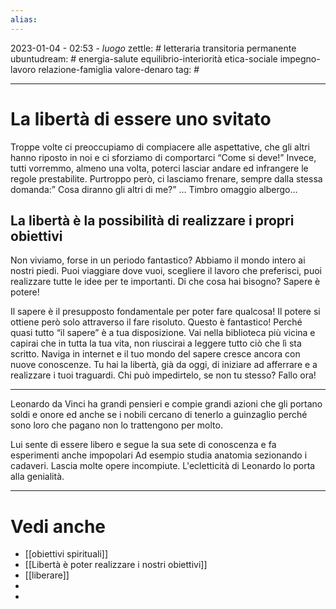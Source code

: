 ```yaml
---
alias: 
---
```

2023-01-04 - 02:53 - *luogo*
zettle: # letteraria transitoria permanente
ubuntudream: # energia-salute equilibrio-interiorità etica-sociale impegno-lavoro relazione-famiglia valore-denaro 
tag: #

---
# La libertà di essere uno svitato
Troppe volte ci preoccupiamo di compiacere alle aspettative, che gli altri hanno riposto in noi e ci sforziamo di comportarci “Come si deve!” Invece, tutti vorremmo, almeno una volta, poterci lasciar andare ed infrangere le regole prestabilite. Purtroppo però, ci lasciamo frenare, sempre dalla stessa domanda:” Cosa diranno gli altri di me?” … Timbro omaggio albergo…


## La libertà è la possibilità di realizzare i propri obiettivi
Non viviamo, forse in un periodo fantastico? Abbiamo il mondo intero ai nostri piedi. Puoi viaggiare dove vuoi, scegliere il lavoro che preferisci, puoi realizzare tutte le idee per te importanti. Di che cosa hai bisogno? Sapere è potere!

Il sapere è il presupposto fondamentale per poter fare qualcosa! Il potere si ottiene però solo attraverso il fare risoluto. Questo è fantastico! Perché quasi tutto “il sapere” è a tua disposizione. Vai nella biblioteca più vicina e capirai che in tutta la tua vita, non riuscirai a leggere tutto ciò che lì sta scritto. Naviga in internet e il tuo mondo del sapere cresce ancora con nuove conoscenze. Tu hai la libertà, già da oggi, di iniziare ad afferrare e a realizzare i tuoi traguardi. Chi può impedirtelo, se non tu stesso? Fallo ora!

---
Leonardo da Vinci ha grandi pensieri e compie grandi azioni che gli portano soldi e onore ed anche se i nobili cercano di tenerlo a guinzaglio perché sono loro che pagano non lo trattengono per molto.

Lui sente di essere libero e segue la sua sete di conoscenza e fa esperimenti anche impopolari
Ad esempio studia anatomia sezionando i cadaveri. Lascia molte opere incompiute.
L'ecletticità di Leonardo lo porta alla genialità.



---
# Vedi anche
- [[obiettivi spirituali]]
- [[Libertà è poter realizzare i nostri obiettivi]]
- [[liberare]]
- 
- 